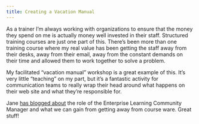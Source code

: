 ```yaml
---
title: Creating a Vacation Manual 
---
```


As a trainer I’m always working with organizations to ensure that the money they spend on me is actually money well invested in their staff. Structured training courses are just one part of this. There’s been more than one training course where my real value has been getting the staff away from their desks, away from their email, away from the constant demands on their time and allowed them to work together to solve a problem.

My facilitated “vacation manual” workshop is a great example of this. It’s very little “teaching” on my part, but it’s a fantastic activity for communication teams to really wrap their head around what happens on their web site and what they’re responsible for. 

Jane [has blogged
about](http://www.c4lpt.co.uk/blog/2012/07/02/the-role-of-the-enterprise-learning-community-manager/)
the role of the Enterprise Learning Community Manager and what
we can gain from getting away from course ware. Great stuff! 
